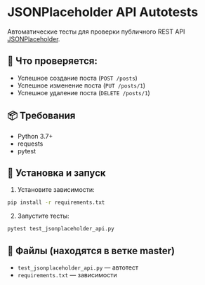 # JSONPlaceholder API Autotests

Автоматические тесты для проверки публичного REST API [JSONPlaceholder](https://jsonplaceholder.typicode.com/).

## 📌 Что проверяется:

- Успешное создание поста (`POST /posts`)
- Успешное изменение поста (`PUT /posts/1`)
- Успешное удаление поста (`DELETE /posts/1`)

## 📦 Требования

- Python 3.7+
- requests
- pytest

## 🚀 Установка и запуск

1. Установите зависимости:

```bash
pip install -r requirements.txt
```

2. Запустите тесты:

```bash
pytest test_jsonplaceholder_api.py
```

## 🧾 Файлы (находятся в ветке master)

- `test_jsonplaceholder_api.py` — автотест
- `requirements.txt` — зависимости
